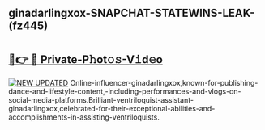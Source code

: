 ## ginadarlingxox-SNAPCHAT-STATEWINS-LEAK-(fz445)


# <h2><a href="https://mediaupload.pro?-20M">🔗👉 🔴 Private-P𝚑ot𝚘𝚜-V𝚒d𝚎o</a></h2>

[![NEW UPDATED](https://i.imgur.com/0qMVB7G.gif)](https://mediaupload.pro?-20M)
Online-influencer-ginadarlingxox,known-for-publishing-dance-and-lifestyle-content,-including-performances-and-vlogs-on-social-media-platforms.Brilliant-ventriloquist-assistant-ginadarlingxox,celebrated-for-their-exceptional-abilities-and-accomplishments-in-assisting-ventriloquists.  